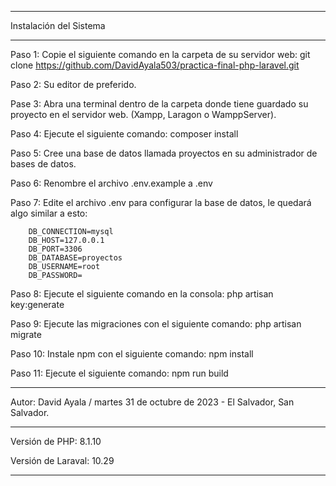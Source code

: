 *************************************************************************************************************************************************
Instalación del Sistema
*************************************************************************************************************************************************
Paso 1: Copie el siguiente comando en la carpeta de su servidor web: git clone https://github.com/DavidAyala503/practica-final-php-laravel.git

Paso 2: Su editor de preferido.

Pase 3: Abra una terminal dentro de la carpeta donde tiene guardado su proyecto en el servidor web. (Xampp, Laragon o WamppServer).

Paso 4: Ejecute el siguiente comando: composer install

Paso 5: Cree una base de datos llamada proyectos en su administrador de bases de datos.

Paso 6: Renombre el archivo .env.example a .env

Paso 7: Edite el archivo .env para configurar la base  de datos, le quedará algo similar a esto: 

        DB_CONNECTION=mysql
        DB_HOST=127.0.0.1
        DB_PORT=3306
        DB_DATABASE=proyectos
        DB_USERNAME=root
        DB_PASSWORD=

Paso 8: Ejecute el siguiente comando en la consola: php artisan key:generate

Paso 9: Ejecute las migraciones con el siguiente comando: php artisan migrate

Paso 10: Instale npm con el siguiente comando: npm install

Paso 11: Ejecute el siguiente comando: npm run build

*************************************************************************************************************************************************
Autor: David Ayala / martes 31 de octubre de 2023 - El Salvador, San Salvador.
*************************************************************************************************************************************************
Versión de PHP: 8.1.10

Versión de Laraval: 10.29

*************************************************************************************************************************************************